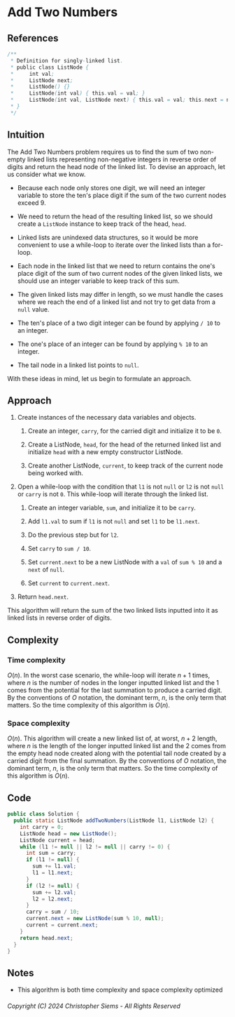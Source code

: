 <!---
Copyright (C) 2024 Christopher Siems - All Rights Reserved

You may use, distribute, and modify this code under the terms of the GNU General Public License 3, which should have been included this file. If not visit: https://www.gnu.org/licenses/gpl-3.0.en.html
--->

# Add Two Numbers

## References

```Java
/**
 * Definition for singly-linked list.
 * public class ListNode {
 *     int val;
 *     ListNode next;
 *     ListNode() {}
 *     ListNode(int val) { this.val = val; }
 *     ListNode(int val, ListNode next) { this.val = val; this.next = next; }
 * }
 */
```

## Intuition

The Add Two Numbers problem requires us to find the sum of two non-empty linked lists representing non-negative integers in reverse order of digits and return the head node of the linked list. To devise an approach, let us consider what we know.

- Because each node only stores one digit, we will need an integer variable to store the ten's place digit if the sum of the two current nodes exceed 9.

- We need to return the head of the resulting linked list, so we should create a `ListNode` instance to keep track of the head, `head`.

- Linked lists are unindexed data structures, so it would be more convenient to use a while-loop to iterate over the linked lists than a for-loop.

- Each node in the linked list that we need to return contains the one's place digit of the sum of two current nodes of the given linked lists, we should use an integer variable to keep track of this sum.

- The given linked lists may differ in length, so we must handle the cases where we reach the end of a linked list and not try to get data from a `null` value.

- The ten's place of a two digit integer can be found by applying `/ 10` to an integer.

- The one's place of an integer can be found by applying `% 10` to an integer.

- The tail node in a linked list points to `null`.

With these ideas in mind, let us begin to formulate an approach.

## Approach

1. Create instances of the necessary data variables and objects.

    1. Create an integer, `carry`, for the carried digit and initialize it to be `0`.

    2. Create a ListNode, `head`, for the head of the returned linked list and initialize `head` with a new empty constructor ListNode.

    3. Create another ListNode, `current`, to keep track of the current node being worked with.

2. Open a while-loop with the condition that `l1` is not `null` or `l2` is not `null` or `carry` is not `0`. This while-loop will iterate through the linked list.

    1. Create an integer variable, `sum`, and initialize it to be `carry`.

    2. Add `l1.val` to sum if `l1` is not `null` and set `l1` to be `l1.next`.

    3. Do the previous step but for `l2`.

    4. Set `carry` to `sum / 10`.

    5. Set `current.next` to be a new ListNode with a `val` of `sum % 10` and a `next` of `null`.

    6. Set `current` to `current.next`.

3. Return `head.next`.

This algorithm will return the sum of the two linked lists inputted into it as linked lists in reverse order of digits.

## Complexity

### Time complexity

$O(n)$. In the worst case scenario, the while-loop will iterate $n + 1$ times, where $n$ is the number of nodes in the longer inputted linked list and the $1$ comes from the potential for the last summation to produce a carried digit. By the conventions of $O$ notation, the dominant term, $n$, is the only term that matters. So the time complexity of this algorithm is $O(n)$.

### Space complexity

$O(n)$. This algorithm will create a new linked list of, at worst, $n + 2$ length, where $n$ is the length of the longer inputted linked list and the $2$ comes from the empty head node created along with the potential tail node created by a carried digit from the final summation. By the conventions of $O$ notation, the dominant term, $n$, is the only term that matters. So the time complexity of this algorithm is $O(n)$.

## Code

```Java
public class Solution {
  public static ListNode addTwoNumbers(ListNode l1, ListNode l2) {
    int carry = 0;
    ListNode head = new ListNode();
    ListNode current = head;
    while (l1 != null || l2 != null || carry != 0) {
      int sum = carry;
      if (l1 != null) {
        sum += l1.val;
        l1 = l1.next;
      }
      if (l2 != null) {
        sum += l2.val;
        l2 = l2.next;
      }
      carry = sum / 10;
      current.next = new ListNode(sum % 10, null);
      current = current.next;
    }
    return head.next;
  }
}
```

## Notes

- This algorithm is both time complexity and space complexity optimized

###### Copyright (C) 2024 Christopher Siems - All Rights Reserved
